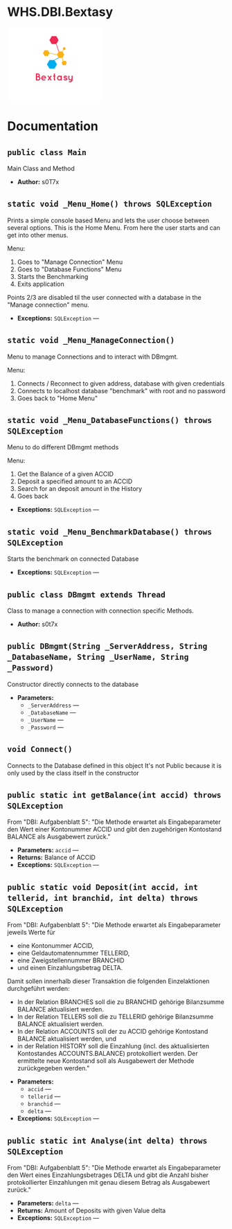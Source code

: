 # WHS.DBI.Bextasy

![alt text](https://github.com/s0t7x/WHS.DBI.Bextasy/raw/master/imageedit_1_2350814130.png "Logo")


# Documentation

## `public class Main`

Main Class and Method

 * **Author:** s0T7x

     <p>

## `static void _Menu_Home() throws SQLException`

Prints a simple console based Menu and lets the user choose between several options. This is the Home Menu. From here the user starts and can get into other menus.

Menu:
1. Goes to "Manage Connection" Menu
2. Goes to "Database Functions" Menu
3. Starts the Benchmarking
4. Exits application

Points 2/3 are disabled til the user connected with a database in the "Manage connection" menu.

 * **Exceptions:** `SQLException` — 

## `static void _Menu_ManageConnection()`

Menu to manage Connections and to interact with DBmgmt.

Menu:
1. Connects / Reconnect to given address, database with given credentials
2. Connects to localhost database "benchmark" with root and no password
3. Goes back to "Home Menu"

## `static void _Menu_DatabaseFunctions() throws SQLException`

Menu to do different DBmgmt methods

Menu:
1. Get the Balance of a given ACCID
2. Deposit a specified amount to an ACCID
3. Search for an deposit amount in the History
4. Goes back

 * **Exceptions:** `SQLException` — 

## `static void _Menu_BenchmarkDatabase() throws SQLException`

Starts the benchmark on connected Database

 * **Exceptions:** `SQLException` — 

## `public class DBmgmt extends Thread`

Class to manage a connection with connection specific Methods.

 * **Author:** s0t7x

## `public DBmgmt(String _ServerAddress, String _DatabaseName, String _UserName, String _Password)`

Constructor directly connects to the database

 * **Parameters:**
   * `_ServerAddress` — 
   * `_DatabaseName` — 
   * `_UserName` — 
   * `_Password` — 

## `void Connect()`

Connects to the Database defined in this object It's not Public because it is only used by the class itself in the constructor

## `public static int getBalance(int accid) throws SQLException`

From "DBI: Aufgabenblatt 5": "Die Methode erwartet als Eingabeparameter den Wert einer Kontonummer ACCID und gibt den zugehörigen Kontostand BALANCE als Ausgabewert zurück."

 * **Parameters:** `accid` — 
 * **Returns:** Balance of ACCID
 * **Exceptions:** `SQLException` — 

## `public static void Deposit(int accid, int tellerid, int branchid, int delta) throws SQLException`

From "DBI: Aufgabenblatt 5": "Die Methode erwartet als Eingabeparameter jeweils Werte für
- eine Kontonummer ACCID,
- eine Geldautomatennummer TELLERID,
- eine Zweigstellennummer BRANCHID
- und einen Einzahlungsbetrag DELTA.

Damit sollen innerhalb dieser Transaktion die folgenden Einzelaktionen durchgeführt werden:
- In der Relation BRANCHES soll die zu BRANCHID gehörige Bilanzsumme BALANCE aktualisiert werden.
- In der Relation TELLERS soll die zu TELLERID gehörige Bilanzsumme BALANCE aktualisiert werden.
- In der Relation ACCOUNTS soll der zu ACCID gehörige Kontostand BALANCE aktualisiert werden, und
- in der Relation HISTORY soll die Einzahlung (incl. des aktualisierten Kontostandes ACCOUNTS.BALANCE) protokolliert werden.
Der ermittelte neue Kontostand soll als Ausgabewert der Methode zurückgegeben werden."

 * **Parameters:**
   * `accid` — 
   * `tellerid` — 
   * `branchid` — 
   * `delta` — 
 * **Exceptions:** `SQLException` — 

## `public static int Analyse(int delta) throws SQLException`

From "DBI: Aufgabenblatt 5": "Die Methode erwartet als Eingabeparameter den Wert eines Einzahlungsbetrages DELTA und gibt die Anzahl bisher protokollierter Einzahlungen mit genau diesem Betrag als Ausgabewert zurück."

 * **Parameters:** `delta` — 
 * **Returns:** Amount of Deposits with given Value delta
 * **Exceptions:** `SQLException` — 
